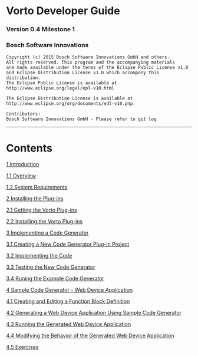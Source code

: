 # Vorto Developer Guide

### Version 0.4 Milestone 1

### Bosch Software Innovations

    Copyright (c) 2015 Bosch Software Innovations GmbH and others.
    All rights reserved. This program and the accompanying materials
    are made available under the terms of the Eclipse Public License v1.0
    and Eclipse Distribution License v1.0 which accompany this distribution.
    The Eclipse Public License is available at
    http://www.eclipse.org/legal/epl-v10.html

    The Eclipse Distribution License is available at
    http://www.eclipse.org/org/documents/edl-v10.php.

    Contributors:
    Bosch Software Innovations GmbH - Please refer to git log

-----

# Contents

[1 Introduction](./1/index.md)

[1.1 Overview](./1/1.1/index.md)

[1.2 System Requirements](./1/1.2/index.md)

[2 Installing the Plug-ins](./2/index.md)

[2.1 Getting the Vorto Plug-ins](./2/2.1/index.md)

[2.2 Installing the Vorto Plug-ins](./2/2.2/index.md)

[3 Implementing a Code Generator](./3/index.md)

[3.1 Creating a New Code Generator Plug-in Project](./3/3.1/index.md)

[3.2 Implementing the Code](./3/3.2/index.md)

[3.3 Testing the New Code Generator](./3/3.3/index.md)

[3.4 Runing the Example Code Generator](./3/3.4/index.md)

[4 Sample Code Generator - Web Device Application](./4/index.md)

[4.1 Creating and Editing a Function Block Definition](./4/4.1/index.md)

[4.2 Generating a Web Device Application Using Sample Code Generator](./4/4.2/index.md)

[4.3 Running the Generated Web Device Application](./4/4.3/index.md)

[4.4 Modifying the Behavior of the Generated Web Device Application](./4/4.4/index.md)

[4.5 Exercises](./4/4.5/index.md)